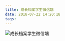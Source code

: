 ```yaml
---
title: 成长档案学生微信端
date: 2018-07-22 14:20:18
tags:
---
```


![成长档案学生微信端](/images/works/18_07_22_成长档案学生微信端.jpg)
